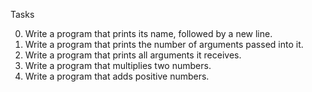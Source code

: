 Tasks

0. Write a program that prints its name, followed by a new line.
1.  Write a program that prints the number of arguments passed into it.
2. Write a program that prints all arguments it receives.
3. Write a program that multiplies two numbers.
4. Write a program that adds positive numbers.
